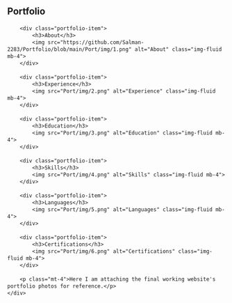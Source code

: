 <!-- Portfolio Section -->
<section class="resume-section p-3 p-lg-5 d-flex flex-column" id="portfolio">
    <div class="my-auto">
        <h2 class="mb-5">Portfolio</h2>

        <div class="portfolio-item">
            <h3>About</h3>
            <img src="https://github.com/Salman-2283/Portfolio/blob/main/Port/img/1.png" alt="About" class="img-fluid mb-4">
        </div>

        <div class="portfolio-item">
            <h3>Experience</h3>
            <img src="Port/img/2.png" alt="Experience" class="img-fluid mb-4">
        </div>

        <div class="portfolio-item">
            <h3>Education</h3>
            <img src="Port/img/3.png" alt="Education" class="img-fluid mb-4">
        </div>

        <div class="portfolio-item">
            <h3>Skills</h3>
            <img src="Port/img/4.png" alt="Skills" class="img-fluid mb-4">
        </div>

        <div class="portfolio-item">
            <h3>Languages</h3>
            <img src="Port/img/5.png" alt="Languages" class="img-fluid mb-4">
        </div>

        <div class="portfolio-item">
            <h3>Certifications</h3>
            <img src="Port/img/6.png" alt="Certifications" class="img-fluid mb-4">
        </div>

        <p class="mt-4">Here I am attaching the final working website's portfolio photos for reference.</p>
    </div>
</section>

